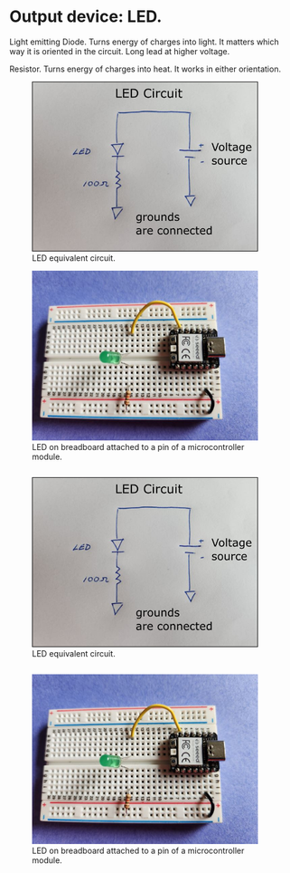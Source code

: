# Output device:  LED.

Light emitting Diode.  Turns energy of charges into light.  It matters which way it is oriented in the circuit.  Long lead at higher voltage.

Resistor.  Turns energy of charges into heat. It works in either orientation.

<figure>
  <img src="./led_circuit.png" width="400" alt="my alt text"/>
  <figcaption>LED equivalent circuit.</figcaption>
</figure>

<figure>
  <img src="./led_physical.jpg" width="400" alt="my alt text"/>
  <figcaption>LED on breadboard attached to a pin of a microcontroller module.</figcaption>
</figure>

<figure style="display: inline-block; margin-right: 20px;">
  <img src="./led_circuit.png" alt="Image 1" width="400" height="300">
  <figcaption>LED equivalent circuit.</figcaption>
</figure>

<figure style="display: inline-block;">
  <img src="./led_physical.jpg" alt="Image 2" width="400" height="300">
  <figcaption>LED on breadboard attached to a pin of a microcontroller module.</figcaption>
</figure>